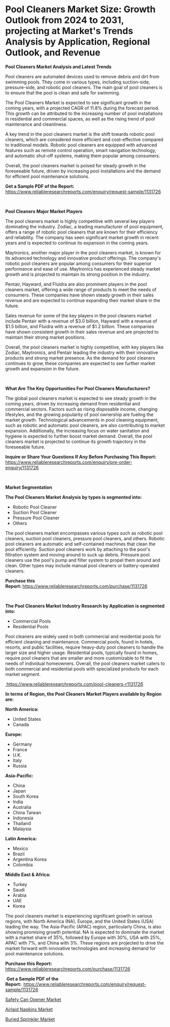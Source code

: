 <p><h1>Pool Cleaners Market Size: Growth Outlook from 2024 to 2031, projecting at Market's Trends Analysis by Application, Regional Outlook, and Revenue</h1></p><p><strong>Pool Cleaners Market Analysis and Latest Trends</strong></p>
<p><p>Pool cleaners are automated devices used to remove debris and dirt from swimming pools. They come in various types, including suction-side, pressure-side, and robotic pool cleaners. The main goal of pool cleaners is to ensure that the pool is clean and safe for swimming.</p><p>The Pool Cleaners Market is expected to see significant growth in the coming years, with a projected CAGR of 11.8% during the forecast period. This growth can be attributed to the increasing number of pool installations in residential and commercial spaces, as well as the rising trend of pool maintenance and cleanliness.</p><p>A key trend in the pool cleaners market is the shift towards robotic pool cleaners, which are considered more efficient and cost-effective compared to traditional models. Robotic pool cleaners are equipped with advanced features such as remote control operation, smart navigation technology, and automatic shut-off systems, making them popular among consumers.</p><p>Overall, the pool cleaners market is poised for steady growth in the foreseeable future, driven by increasing pool installations and the demand for efficient pool maintenance solutions.</p></p>
<p><strong>Get a Sample PDF of the Report:&nbsp;</strong> <a href="https://www.reliableresearchreports.com/enquiry/request-sample/1131726">https://www.reliableresearchreports.com/enquiry/request-sample/1131726</a></p>
<p>&nbsp;</p>
<p><strong>Pool Cleaners Major Market Players</strong></p>
<p><p>The pool cleaners market is highly competitive with several key players dominating the industry. Zodiac, a leading manufacturer of pool equipment, offers a range of robotic pool cleaners that are known for their efficiency and reliability. The company has seen significant market growth in recent years and is expected to continue its expansion in the coming years.</p><p>Maytronics, another major player in the pool cleaners market, is known for its advanced technology and innovative product offerings. The company's robotic pool cleaners are popular among consumers for their superior performance and ease of use. Maytronics has experienced steady market growth and is projected to maintain its strong position in the industry.</p><p>Pentair, Hayward, and Fluidra are also prominent players in the pool cleaners market, offering a wide range of products to meet the needs of consumers. These companies have shown steady growth in their sales revenue and are expected to continue expanding their market share in the future.</p><p>Sales revenue for some of the key players in the pool cleaners market include Pentair with a revenue of $3.0 billion, Hayward with a revenue of $1.5 billion, and Fluidra with a revenue of $1.2 billion. These companies have shown consistent growth in their sales revenue and are projected to maintain their strong market positions.</p><p>Overall, the pool cleaners market is highly competitive, with key players like Zodiac, Maytronics, and Pentair leading the industry with their innovative products and strong market presence. As the demand for pool cleaners continues to grow, these companies are expected to see further market growth and expansion in the future.</p></p>
<p>&nbsp;</p>
<p><strong>What Are The Key Opportunities For Pool Cleaners Manufacturers?</strong></p>
<p><p>The global pool cleaners market is expected to see steady growth in the coming years, driven by increasing demand from residential and commercial sectors. Factors such as rising disposable income, changing lifestyles, and the growing popularity of pool ownership are fueling the market growth. Technological advancements in pool cleaning equipment, such as robotic and automatic pool cleaners, are also contributing to market expansion. Additionally, the increasing focus on water sanitation and hygiene is expected to further boost market demand. Overall, the pool cleaners market is projected to continue its growth trajectory in the foreseeable future.</p></p>
<p><strong>Inquire or Share Your Questions If Any Before Purchasing This Report:</strong> <a href="https://www.reliableresearchreports.com/enquiry/pre-order-enquiry/1131726">https://www.reliableresearchreports.com/enquiry/pre-order-enquiry/1131726</a></p>
<p>&nbsp;</p>
<p><strong>Market Segmentation</strong></p>
<p><strong>The Pool Cleaners Market Analysis by types is segmented into:</strong></p>
<p><ul><li>Robotic Pool Cleaner</li><li>Suction Pool Cleaner</li><li>Pressure Pool Cleaner</li><li>Others</li></ul></p>
<p><p>The pool cleaners market encompasses various types such as robotic pool cleaners, suction pool cleaners, pressure pool cleaners, and others. Robotic pool cleaners are automatic and self-contained machines that clean the pool efficiently. Suction pool cleaners work by attaching to the pool's filtration system and moving around to suck up debris. Pressure pool cleaners use the pool's pump and filter system to propel them around and clean. Other types may include manual pool cleaners or battery-operated cleaners.</p></p>
<p><strong>Purchase this Report:&nbsp;</strong><a href="https://www.reliableresearchreports.com/purchase/1131726">https://www.reliableresearchreports.com/purchase/1131726</a></p>
<p>&nbsp;</p>
<p><strong>The Pool Cleaners Market Industry Research by Application is segmented into:</strong></p>
<p><ul><li>Commercial Pools</li><li>Residential Pools</li></ul></p>
<p><p>Pool cleaners are widely used in both commercial and residential pools for efficient cleaning and maintenance. Commercial pools, found in hotels, resorts, and public facilities, require heavy-duty pool cleaners to handle the larger size and higher usage. Residential pools, typically found in homes, require pool cleaners that are smaller and more customizable to fit the needs of individual homeowners. Overall, the pool cleaners market caters to both commercial and residential pools with specialized products for each market segment.</p></p>
<p><a href="https://www.reliableresearchreports.com/pool-cleaners-r1131726">&nbsp;https://www.reliableresearchreports.com/pool-cleaners-r1131726</a></p>
<p><strong>In terms of Region, the Pool Cleaners Market Players available by Region are:</strong></p>
<p>
    <p> <strong> North America: </strong>
        <ul>
            <li>United States</li>
            <li>Canada</li>
        </ul>
        </p> 
    <p> <strong> Europe: </strong>
        <ul>
            <li>Germany</li>
            <li>France</li>
            <li>U.K.</li>
            <li>Italy</li>
            <li>Russia</li>
        </ul>
        </p> 
    <p> <strong> Asia-Pacific: </strong>
        <ul>
            <li>China</li>
            <li>Japan</li>
            <li>South Korea</li>
            <li>India</li>
            <li>Australia</li>
            <li>China Taiwan</li>
            <li>Indonesia</li>
            <li>Thailand</li>
            <li>Malaysia</li>
        </ul>
        </p> 
    <p> <strong> Latin America: </strong>
        <ul>
            <li>Mexico</li>
            <li>Brazil</li>
            <li>Argentina Korea</li>
            <li>Colombia</li>
        </ul>
        </p> 
    <p> <strong> Middle East & Africa: </strong>
        <ul>
            <li>Turkey</li>
            <li>Saudi</li>
            <li>Arabia</li>
            <li>UAE</li>
            <li>Korea</li>
        </ul>
    </p>
    </p>
<p><p>The pool cleaners market is experiencing significant growth in various regions, with North America (NA), Europe, and the United States (USA) leading the way. The Asia-Pacific (APAC) region, particularly China, is also showing promising growth potential. NA is expected to dominate the market with a market share of 35%, followed by Europe with 30%, USA with 25%, APAC with 7%, and China with 3%. These regions are projected to drive the market forward with innovative technologies and increasing demand for pool maintenance solutions.</p></p>
<p><strong>Purchase this Report: </strong><a href="https://www.reliableresearchreports.com/purchase/1131726">https://www.reliableresearchreports.com/purchase/1131726</a></p>
<p>&nbsp;<strong>Get a Sample PDF of the Report:&nbsp;&nbsp;</strong><a href="https://www.reliableresearchreports.com/enquiry/request-sample/1131726">https://www.reliableresearchreports.com/enquiry/request-sample/1131726</a></p>
<p><strong></strong></p>
<p><p><a href="https://www.linkedin.com/pulse/safety-can-opener-market-furnishes-information-share-trends-d3yde?trackingId=k1AaKnePrew1nm%2BG2pPO2g%3D%3D">Safety Can Opener Market</a></p><p><a href="https://www.linkedin.com/pulse/airlaid-napkins-market-size-reveals-best-marketing-channels-wju7e?trackingId=wN3ZV1UErDqHM1AiAzjM%2BQ%3D%3D">Airlaid Napkins Market</a></p><p><a href="https://www.linkedin.com/pulse/buried-sprinkler-market-exploring-share-trends-future-growth-m0ate?trackingId=gozHHn%2FAXnmcFaEvXFa7hw%3D%3D">Buried Sprinkler Market</a></p></p>